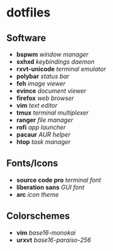 # dotfiles

## Software

+ **bspwm** _window manager_
+ **sxhxd** _keybindings daemon_
+ **rxvt-unicode** _terminal emulator_
+ **polybar** _status bar_
+ **feh** _image viewer_
+ **evince** _document viewer_
+ **firefox** _web browser_
+ **vim** _text editor_
+ **tmux** _terminal multiplexer_
+ **ranger** _file manager_
+ **rofi** _app launcher_
+ **pacaur** _AUR helper_
+ **htop** _task manager_

## Fonts/Icons
+ **source code pro** _terminal font_
+ **liberation sans** _GUI font_
+ **arc** _icon theme_

## Colorschemes
+ **vim** _base16-monokai_
+ **urxvt** _base16-paraiso-256_
